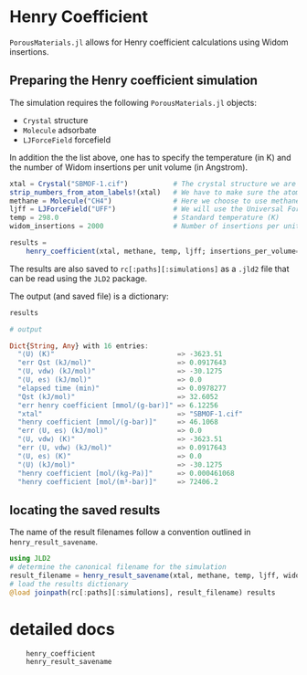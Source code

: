 # Henry Coefficient

`PorousMaterials.jl` allows for Henry coefficient calculations using Widom insertions.

## Preparing the Henry coefficient simulation

The simulation requires the following `PorousMaterials.jl` objects:

  - `Crystal` structure
  - `Molecule` adsorbate
  - `LJForceField` forcefield

In addition the the list above, one has to specify the temperature (in K) and the number of Widom insertions per unit volume (in Angstrom).

```julia
xtal = Crystal("SBMOF-1.cif")           # The crystal structure we are interested in
strip_numbers_from_atom_labels!(xtal)   # We have to make sure the atom species have no numbers appended to them
methane = Molecule("CH4")               # Here we choose to use methane as the adsorbate
ljff = LJForceField("UFF")              # We will use the Universal Force Field (UFF) to calculate the interatomic interactions
temp = 298.0                            # Standard temperature (K)
widom_insertions = 2000                 # Number of insertions per unit volume

results =
    henry_coefficient(xtal, methane, temp, ljff; insertions_per_volume=widom_insertions)
```

The results are also saved to `rc[:paths][:simulations]` as a `.jld2` file that can be read using the `JLD2` package.

The output (and saved file) is a dictionary:

```julia
results

# output

Dict{String, Any} with 16 entries:
  "⟨U⟩ (K)"                              => -3623.51
  "err Qst (kJ/mol)"                     => 0.0917643
  "⟨U, vdw⟩ (kJ/mol)"                    => -30.1275
  "⟨U, es⟩ (kJ/mol)"                     => 0.0
  "elapsed time (min)"                   => 0.0978277
  "Qst (kJ/mol)"                         => 32.6052
  "err henry coefficient [mmol/(g-bar)]" => 6.12256
  "xtal"                                 => "SBMOF-1.cif"
  "henry coefficient [mmol/(g-bar)]"     => 46.1068
  "err ⟨U, es⟩ (kJ/mol)"                 => 0.0
  "⟨U, vdw⟩ (K)"                         => -3623.51
  "err ⟨U, vdw⟩ (kJ/mol)"                => 0.0917643
  "⟨U, es⟩ (K)"                          => 0.0
  "⟨U⟩ (kJ/mol)"                         => -30.1275
  "henry coefficient [mol/(kg-Pa)]"      => 0.000461068
  "henry coefficient [mol/(m³-bar)]"     => 72406.2
```

## locating the saved results

The name of the result filenames follow a convention outlined in `henry_result_savename`.

```julia
using JLD2
# determine the canonical filename for the simulation
result_filename = henry_result_savename(xtal, methane, temp, ljff, widom_insertions)
# load the results dictionary
@load joinpath(rc[:paths][:simulations], result_filename) results
```

# detailed docs

```@docs
    henry_coefficient
    henry_result_savename
```
